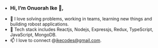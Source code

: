 - ### Hi, I’m Onuorah Ike 👋,
- 💪 I love solving problems, working in teams, learning new things and building robost applications.
- 🌱 Tech stack includes Reactjs, Nodejs, Expressjs, Redux, TypeScript, JavaScript, MongoDB.
- 📫 I love to connect @ikecodes@gmail.com.

<!---
ikecodes/ikecodes is a ✨ special ✨ repository because its `README.md` (this file) appears on your GitHub profile.
You can click the Preview link to take a look at your changes.
--->
